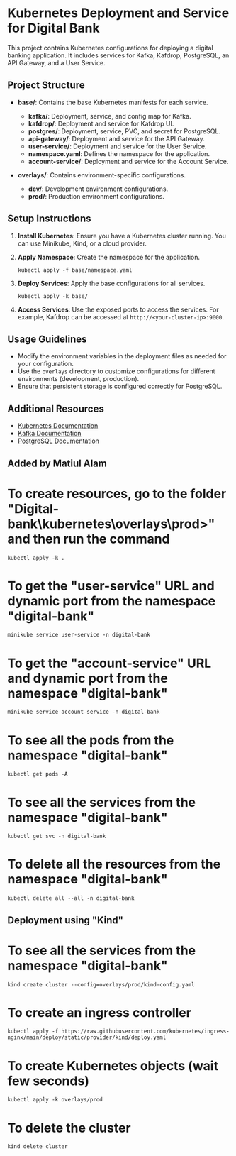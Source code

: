 # Kubernetes Deployment and Service for Digital Bank

This project contains Kubernetes configurations for deploying a digital banking application. It includes services for Kafka, Kafdrop, PostgreSQL, an API Gateway, and a User Service.

## Project Structure

- **base/**: Contains the base Kubernetes manifests for each service.
  - **kafka/**: Deployment, service, and config map for Kafka.
  - **kafdrop/**: Deployment and service for Kafdrop UI.
  - **postgres/**: Deployment, service, PVC, and secret for PostgreSQL.
  - **api-gateway/**: Deployment and service for the API Gateway.
  - **user-service/**: Deployment and service for the User Service.
  - **namespace.yaml**: Defines the namespace for the application.
  - **account-service/**: Deployment and service for the Account Service.  

- **overlays/**: Contains environment-specific configurations.
  - **dev/**: Development environment configurations.
  - **prod/**: Production environment configurations.

## Setup Instructions

1. **Install Kubernetes**: Ensure you have a Kubernetes cluster running. You can use Minikube, Kind, or a cloud provider.

2. **Apply Namespace**: Create the namespace for the application.
   ```
   kubectl apply -f base/namespace.yaml
   ```

3. **Deploy Services**: Apply the base configurations for all services.
   ```
   kubectl apply -k base/
   ```

4. **Access Services**: Use the exposed ports to access the services. For example, Kafdrop can be accessed at `http://<your-cluster-ip>:9000`.

## Usage Guidelines

- Modify the environment variables in the deployment files as needed for your configuration.
- Use the `overlays` directory to customize configurations for different environments (development, production).
- Ensure that persistent storage is configured correctly for PostgreSQL.

## Additional Resources

- [Kubernetes Documentation](https://kubernetes.io/docs/home/)
- [Kafka Documentation](https://kafka.apache.org/documentation/)
- [PostgreSQL Documentation](https://www.postgresql.org/docs/)


## Added by Matiul Alam

# To create resources, go to the folder "Digital-bank\kubernetes\overlays\prod>" and then run the command

   ```
kubectl apply -k .
   ```

# To get the "user-service" URL and dynamic port from the namespace "digital-bank"


   ```
minikube service user-service -n digital-bank

   ```
 
# To get the "account-service" URL and dynamic port from the namespace "digital-bank"


   ```
minikube service account-service -n digital-bank

   ``` 

# To see all the pods  from the namespace "digital-bank"

   ```
kubectl get pods -A

   ```
# To see all the services from the namespace "digital-bank"

   ```
kubectl get svc -n digital-bank

   ```

# To delete all the resources from the namespace "digital-bank"

   ```
kubectl delete all --all -n digital-bank

   ```

## Deployment using "Kind"

# To see all the services from the namespace "digital-bank"

   ```
kind create cluster --config=overlays/prod/kind-config.yaml

   ```

# To create an ingress controller

   ```
kubectl apply -f https://raw.githubusercontent.com/kubernetes/ingress-nginx/main/deploy/static/provider/kind/deploy.yaml

   ```
# To create Kubernetes  objects (wait few seconds)

   ```
kubectl apply -k overlays/prod

   ```

# To delete the cluster

   ```
kind delete cluster

   ```